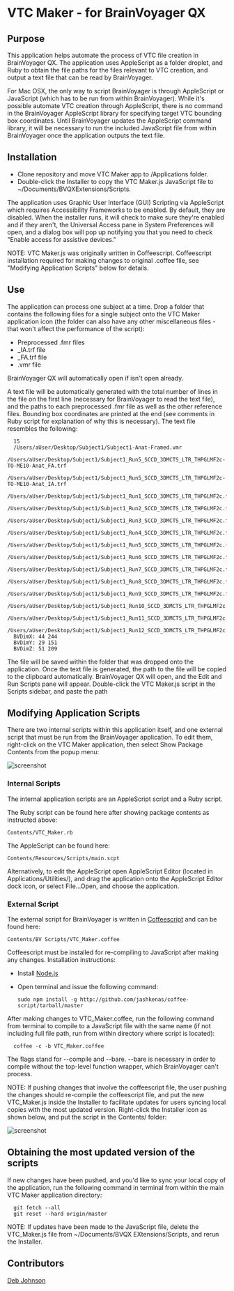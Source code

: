 # VTC Maker - for BrainVoyager QX

## Purpose

This application helps automate the process of VTC file creation in BrainVoyager QX.
The application uses AppleScript as a folder droplet, and Ruby to obtain the file paths for the files relevant to VTC creation, and output a text file that can be read by BrainVoyager.

For Mac OSX, the only way to script BrainVoyager is through AppleScript or JavaScript (which has to be run from within BrainVoyager). While it's possible automate VTC creation through AppleScript, there is no command in the BrainVoyager AppleScript library for specifying target VTC bounding box coordinates. Until BrainVoyager updates the AppleScript command library, it will be necessary to run the included JavaScript file from within BrainVoyager once the application outputs the text file.

## Installation

* Clone repository and move VTC Maker app to /Applications folder.
* Double-click the Installer to copy the VTC Maker.js JavaScript file to ~/Documents/BVQXExtensions/Scripts.

The application uses Graphic User Interface (GUI) Scripting via AppleScript which requires Accessibility Frameworks to be enabled. By default, they are disabled. When the installer runs, it will check to make sure they're enabled and if they aren't, the Universal Access pane in System Preferences will open, and a dialog box will pop up notifying you that you need to check "Enable access for assistive devices."

NOTE: VTC Maker.js was originally written in Coffeescript. Coffeescript installation required for making changes to original .coffee file, see "Modifying Application Scripts" below for details.

## Use

The application can process one subject at a time. Drop a folder that contains the following files for a single subject onto the VTC Maker application icon (the folder can also have any other miscellaneous files - that won't affect the performance of the script):

* Preprocessed .fmr files
* _IA.trf file
* _FA.trf file
* .vmr file

BrainVoyager QX will automatically open if isn't open already.

A text file will be automatically generated with the total number of lines in the file on the first line (necessary for BrainVoyager to read the text file), and the paths to each preprocessed .fmr file as well as the other reference files. Bounding box coordinates are printed at the end (see comments in Ruby script for explanation of why this is necessary). The text file resembles the following:

      15
      /Users/aUser/Desktop/Subject1/Subject1-Anat-Framed.vmr
      /Users/aUser/Desktop/Subject1/Subject1_Run5_SCCD_3DMCTS_LTR_THPGLMF2c-TO-ME10-Anat_FA.trf
      /Users/aUser/Desktop/Subject1/Subject1_Run5_SCCD_3DMCTS_LTR_THPGLMF2c-TO-ME10-Anat_IA.trf
      /Users/aUser/Desktop/Subject1/Subject1_Run1_SCCD_3DMCTS_LTR_THPGLMF2c.fmr
      /Users/aUser/Desktop/Subject1/Subject1_Run2_SCCD_3DMCTS_LTR_THPGLMF2c.fmr
      /Users/aUser/Desktop/Subject1/Subject1_Run3_SCCD_3DMCTS_LTR_THPGLMF2c.fmr
      /Users/aUser/Desktop/Subject1/Subject1_Run4_SCCD_3DMCTS_LTR_THPGLMF2c.fmr
      /Users/aUser/Desktop/Subject1/Subject1_Run5_SCCD_3DMCTS_LTR_THPGLMF2c.fmr
      /Users/aUser/Desktop/Subject1/Subject1_Run6_SCCD_3DMCTS_LTR_THPGLMF2c.fmr
      /Users/aUser/Desktop/Subject1/Subject1_Run7_SCCD_3DMCTS_LTR_THPGLMF2c.fmr
      /Users/aUser/Desktop/Subject1/Subject1_Run8_SCCD_3DMCTS_LTR_THPGLMF2c.fmr
      /Users/aUser/Desktop/Subject1/Subject1_Run9_SCCD_3DMCTS_LTR_THPGLMF2c.fmr
      /Users/aUser/Desktop/Subject1/Subject1_Run10_SCCD_3DMCTS_LTR_THPGLMF2c.fmr
      /Users/aUser/Desktop/Subject1/Subject1_Run11_SCCD_3DMCTS_LTR_THPGLMF2c.fmr
      /Users/aUser/Desktop/Subject1/Subject1_Run12_SCCD_3DMCTS_LTR_THPGLMF2c.fmr
      BVDimX: 44 244
      BVDimY: 29 151
      BVDimZ: 51 209

The file will be saved within the folder that was dropped onto the application. Once the text file is generated, the path to the file will be copied to the clipboard automatically. BrainVoyager QX will open, and the Edit and Run Scripts pane will appear. Double-click the VTC Maker.js script in the Scripts sidebar, and paste the path

## Modifying Application Scripts

There are two internal scripts within this application itself, and one external script that must be run from the BrainVoyager application. To edit them, right-click on the VTC Maker application, then select Show Package Contents from the popup menu:

![screenshot](https://raw.github.com/tarrlab/VTC-Maker/master/README_Images/screenshot1.png)

### Internal Scripts

The internal application scripts are an AppleScript script and a Ruby script. 
    
The Ruby script can be found here after showing package contents as instructed above:

    Contents/VTC_Maker.rb

The AppleScript can be found here:

    Contents/Resources/Scripts/main.scpt
    
Alternatively, to edit the AppleScript open AppleScript Editor (located in Applications/Utilities/), and drag the application onto the AppleScript Editor dock icon, or select File...Open, and choose the application.

### External Script

The external script for BrainVoyager is written in [Coffeescript](http://coffeescript.org) and can be found here:

    Contents/BV Scripts/VTC_Maker.coffee

Coffeescript must be installed for re-compiling to JavaScript after making any changes. Installation instructions:

* Install [Node.js](http://nodejs.org)
* Open terminal and issue the following command:

      sudo npm install -g http://github.com/jashkenas/coffee-script/tarball/master

After making changes to VTC_Maker.coffee, run the following command from terminal to compile to a JavaScript file with the same name (if not including full file path, run from within directory where script is located):

      coffee -c -b VTC_Maker.coffee

The flags stand for --compile and --bare. --bare is necessary in order to compile without the top-level function wrapper, which BrainVoyager can't process.

NOTE: If pushing changes that involve the coffeescript file, the user pushing the changes should re-compile the coffeescript file, and put the new VTC_Maker.js inside the Installer to facilitate updates for users syncing local copies with the most updated version. Right-click the Installer icon as shown below, and put the script in the Contents/ folder:

![screenshot](https://raw.github.com/tarrlab/VTC-Maker/master/README_Images/screenshot2.png)

## Obtaining the most updated version of the scripts

If new changes have been pushed, and you'd like to sync your local copy of the application, run the following command in terminal from within the main VTC Maker application directory: 

      git fetch --all
      git reset --hard origin/master
      
NOTE: If updates have been made to the JavaScript file, delete the VTC_Maker.js file from ~/Documents/BVQX EXtensions/Scripts, and rerun the Installer.

## Contributors

[Deb Johnson](https://github.com/debjohnson)